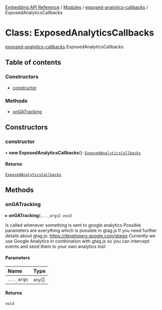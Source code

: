 [Embedding API Reference](../README.md) / [Modules](../modules/README.md) / [exposed-analytics-callbacks](../modules/exposed_analytics_callbacks.md) / ExposedAnalyticsCallbacks

# Class: ExposedAnalyticsCallbacks

[exposed-analytics-callbacks](../modules/exposed_analytics_callbacks.md).ExposedAnalyticsCallbacks

## Table of contents

### Constructors

- [constructor](exposed_analytics_callbacks.ExposedAnalyticsCallbacks.md#constructor)

### Methods

- [onGATracking](exposed_analytics_callbacks.ExposedAnalyticsCallbacks.md#ongatracking)

## Constructors

### constructor

• **new ExposedAnalyticsCallbacks**(): [`ExposedAnalyticsCallbacks`](exposed_analytics_callbacks.ExposedAnalyticsCallbacks.md)

#### Returns

[`ExposedAnalyticsCallbacks`](exposed_analytics_callbacks.ExposedAnalyticsCallbacks.md)

## Methods

### onGATracking

▸ **onGATracking**(`..._args`): `void`

Is called whenever something is sent to google analytics
Possible parameters are everything which is possible in gtag.js
If you need further details about gtag.js: https://developers.google.com/gtagjs
Currently we use Google Analytics in combination with gtag.js so
you can intercept events and send them to your own analytics tool

#### Parameters

| Name | Type |
| :------ | :------ |
| `..._args` | `any`[] |

#### Returns

`void`
